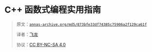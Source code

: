 # C++ 函数式编程实用指南

> 原文：[`annas-archive.org/md5/873bfe33df74385c75906a2f129ca61f`](https://annas-archive.org/md5/873bfe33df74385c75906a2f129ca61f)
> 
> 译者：[飞龙](https://github.com/wizardforcel)
> 
> 协议：[CC BY-NC-SA 4.0](http://creativecommons.org/licenses/by-nc-sa/4.0/)